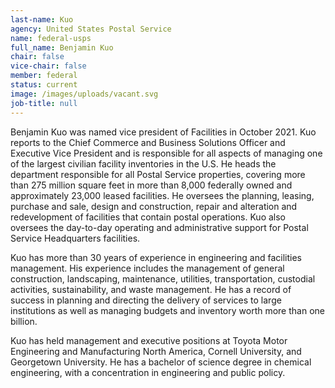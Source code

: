 ```yaml
---
last-name: Kuo
agency: United States Postal Service
name: federal-usps
full_name: Benjamin Kuo
chair: false
vice-chair: false
member: federal
status: current
image: /images/uploads/vacant.svg
job-title: null
---
```

Benjamin Kuo was named vice president of Facilities in October 2021. Kuo reports to the Chief Commerce and Business Solutions Officer and Executive Vice President and is responsible for all aspects of managing one of the largest civilian facility inventories in the U.S. He heads the department responsible for all Postal Service properties, covering more than 275 million square feet in more than 8,000 federally owned and approximately 23,000 leased facilities. He oversees the planning, leasing, purchase and sale, design and construction, repair and alteration and redevelopment of facilities that contain postal operations. Kuo also oversees the day-to-day operating and administrative support for Postal Service Headquarters facilities. 

Kuo has more than 30 years of experience in engineering and facilities management. His experience  includes the management  of general construction, landscaping, maintenance, utilities, transportation, custodial activities, sustainability, and waste management. He has a record of success in planning and directing the delivery of services to large institutions as well as managing budgets and inventory worth more than one billion. 

Kuo has held management and executive positions at Toyota Motor Engineering and Manufacturing North America, Cornell University, and Georgetown University. He has a bachelor of science degree in chemical engineering, with a concentration in engineering  and public policy. 
